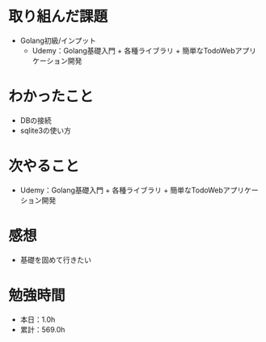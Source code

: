 # 取り組んだ課題
* Golang初級/インプット
  * Udemy：Golang基礎入門 + 各種ライブラリ + 簡単なTodoWebアプリケーション開発

# わかったこと
* DBの接続
* sqlite3の使い方

# 次やること
* Udemy：Golang基礎入門 + 各種ライブラリ + 簡単なTodoWebアプリケーション開発

# 感想
* 基礎を固めて行きたい

# 勉強時間
* 本日：1.0h
* 累計：569.0h